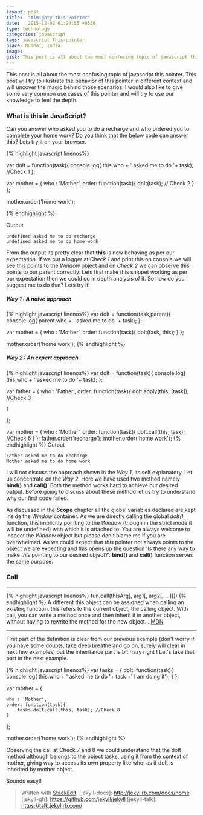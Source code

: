 ```yaml
---
layout: post
title:  "Almighty this Pointer"
date:   2015-12-02 01:24:55 +0530
type: technology
categories: javascript
tags: javascript this-pointer
place: Mumbai, India
image: 
gist: This post is all about the most confusing topic of javascript this pointer. This post will try to illustrate the behavior of this pointer in different context and will uncover the magic behind those scenarios. I would also like to give some very common use cases of this pointer and will try to use our knowledge to feel the depth.
---
```


This post is all about the most confusing topic of javascript this pointer. This post will try to illustrate the behavior of this pointer
in different context and will uncover the magic behind those scenarios. I would also like to give some very common use cases of this pointer
and will try to use our knowledge to feel the depth.

### What is this in JavaScript?

Can you answer who asked you to do a recharge and who ordered you to complete your home work? Do you think that the below code can answer this? Lets try it on your browser.

{% highlight javascript linenos%}

var doIt = function(task){
	console.log( this.who + ' asked me to do '+ task); //Check 1
};

var mother = {
	who : 'Mother',
	order: function(task){
		doIt(task); // Check 2
	}
};

mother.order('home work');

{% endhighlight %}

Output

	undefined asked me to do recharge
	undefined asked me to do home work

From the output its pretty clear that **this** is now behaving as per our expectation. If we put a logger at *Check 1* and print this on console we will see this points to the *Window* object and on *Check 2* we can observe this points to our parent correctly. Lets first make this snippet working as per our expectation then we could do in depth analysis of it. So how do you suggest me to do that? Lets try it!

##### Way 1 : A naive approach  
{% highlight javascript linenos%}
var doIt = function(task,parent){
	console.log( parent.who + ' asked me to do '+ task);
};

var mother = {
	who : 'Mother',
	order: function(task){
		doIt(task, this);
	}
};

mother.order('home work');
{% endhighlight %}


##### Way 2 : An expert approach

{% highlight javascript linenos%}
var doIt = function(task){
	console.log( this.who + ' asked me to do '+ task);
};

var father = {
	who : 'Father',
	order: function(task){
		doIt.apply(this, [task]); //Check 3

	}
};

var mother = {
	who : 'Mother',
	order: function(task){
		doIt.call(this, task);  //Check 6
	}
};
father.order('recharge');
mother.order('home work');
{% endhighlight %}
Output

	Father asked me to do recharge
	Mother asked me to do home work


I will not discuss the approach shown in the *Way 1*, its self explanatory. Let us concentrate on the *Way 2*. Here we have used two method namely **bind()** and **call()**. Both the method works hard to achieve our desired output. Before going to discuss about these method let us try to understand why our first code failed.

As discussed in the **Scope** chapter all the global variables declared are kept inside the *Window* container. As we are directly calling the global *doIt()* function, this implicitly pointing to the *Window* (though in the strict mode it will be undefined) with which it is attached to. You are always welcome to inspect the *Window* object but please don't blame me if you are overwhelmed. As we could expect that *this* pointer not always points to the object we are expecting and this opens up the question 'Is there any way to make *this* pointing to our desired object?'. **bind()** and **call()** function serves the same purpose.


### Call



------------------------------
{% highlight javascript linenos%}
fun.call(thisArg[, arg1[, arg2[, ...]]])
{% endhighlight %}
A different this object can be assigned when calling an existing function. this refers to the current object, the calling object. With call, you can write a method once and then inherit it in another object, without having to rewrite the method for the new object... [MDN](https://developer.mozilla.org/en-US/docs/Web/JavaScript/Reference/Global_Objects/Function/call)


----------------------------

First part of the definition is clear from our previous example (don't worry if you have some doubts, take deep breathe and go on, surely will clear in next few examples) but the inheritance part is bit hazy right ! Let's take that part in the next example.

{% highlight javascript linenos%}
var tasks = {
		doIt: function(task){
			console.log( this.who + ' asked me to do '+ task +' I am doing it');
		}
};

var mother = {

	who : 'Mother',
	order: function(task){
		tasks.doIt.call(this, task); //Check 8		
	}
};

mother.order('home work');
{% endhighlight %}

Observing the call at Check 7 and 8 we could understand that the doIt method although belongs to the object tasks, using it from the context of mother, giving way to access its own property like who, as if doIt is inherited by mother object.

Sounds easy!!








> Written with [StackEdit](https://stackedit.io/).
[jekyll-docs]: http://jekyllrb.com/docs/home
[jekyll-gh]:   https://github.com/jekyll/jekyll
[jekyll-talk]: https://talk.jekyllrb.com/
